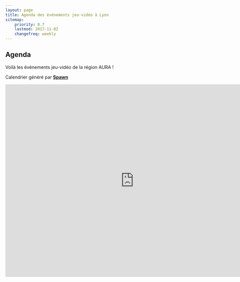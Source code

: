 ```yaml
---
layout: page
title: Agenda des événements jeu-vidéo à Lyon
sitemap:
    priority: 0.7
    lastmod: 2017-11-02
    changefreq: weekly
---
```

## Agenda

Voilà les événements jeu-vidéo de la région AURA !

Calendrier généré par **[Spawn](http://spawn.games "link to Spawn")**

<iframe src="https://calendar.google.com/calendar/embed?src=26iqdcbnisufhbtcq470u4d2qc%40group.calendar.google.com&ctz=Europe%2FParis" style="border: 0" width="800" height="600" frameborder="0" scrolling="no"></iframe>